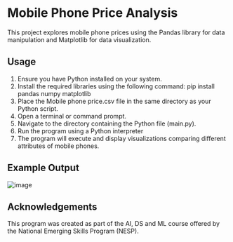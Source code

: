 # Mobile Phone Price Analysis
This project explores mobile phone prices using the Pandas library for data manipulation and Matplotlib for data visualization.

## Usage
1. Ensure you have Python installed on your system.
2. Install the required libraries using the following command:
   pip install pandas numpy matplotlib
3. Place the Mobile phone price.csv file in the same directory as your Python script.
4. Open a terminal or command prompt.
5. Navigate to the directory containing the Python file (main.py).
6. Run the program using a Python interpreter
7. The program will execute and display visualizations comparing different attributes of mobile phones.

## Example Output
![image](https://github.com/hussainBurhan/NESP-AI-DS-and-ML-Course-Matplotlib-Exercise/assets/144117030/857c3cbb-3dae-460c-8cf6-1205e232557b)

## Acknowledgements
This program was created as part of the AI, DS and ML course offered by the National Emerging Skills Program (NESP).
